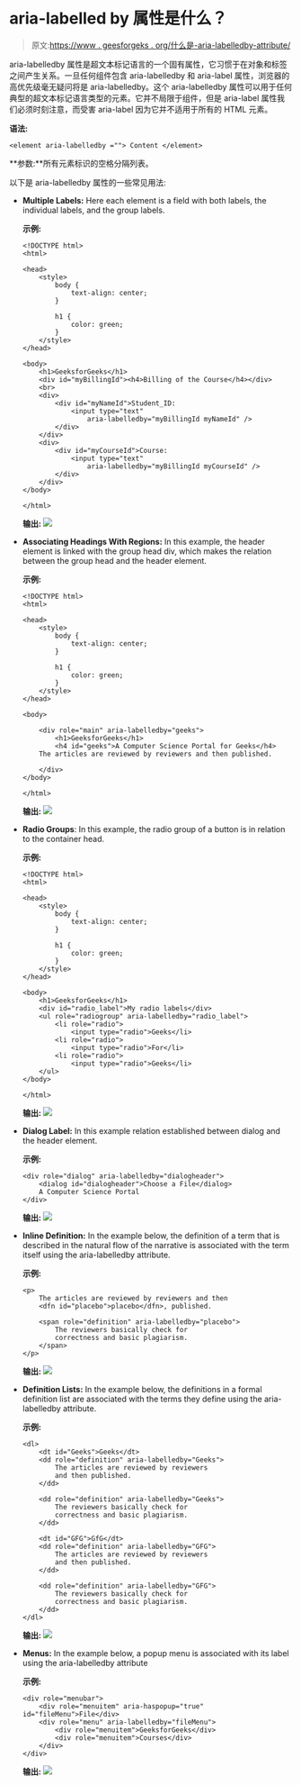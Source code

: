 # aria-labelled by 属性是什么？

> 原文:[https://www . geesforgeks . org/什么是-aria-labelledby-attribute/](https://www.geeksforgeeks.org/what-is-the-aria-labelledby-attribute/)

aria-labelledby 属性是超文本标记语言的一个固有属性，它习惯于在对象和标签之间产生关系。一旦任何组件包含 aria-labelledby 和 aria-label 属性，浏览器的高优先级毫无疑问将是 aria-labelledby。这个 aria-labelledby 属性可以用于任何典型的超文本标记语言类型的元素。它并不局限于组件，但是 aria-label 属性我们必须时刻注意，而受害 aria-label 因为它并不适用于所有的 HTML 元素。

**语法:**

```htmlhtml
<element aria-labelledby =""> Content </element>
```

**参数:**所有元素标识的空格分隔列表。

以下是 aria-labelledby 属性的一些常见用法:

*   **Multiple Labels:** Here each element is a field with both labels, the individual labels, and the group labels.

    **示例:**

    ```htmlhtml
    <!DOCTYPE html> 
    <html> 

    <head> 
        <style> 
            body { 
                text-align: center; 
            } 

            h1 { 
                color: green; 
            } 
        </style> 
    </head> 

    <body> 
        <h1>GeeksforGeeks</h1> 
        <div id="myBillingId"><h4>Billing of the Course</h4></div> 
        <br> 
        <div> 
            <div id="myNameId">Student_ID: 
                <input type="text"
                    aria-labelledby="myBillingId myNameId" /> 
            </div> 
        </div> 
        <div> 
            <div id="myCourseId">Course: 
                <input type="text"
                    aria-labelledby="myBillingId myCourseId" /> 
            </div> 
        </div> 
    </body> 

    </html>
    ```

    **输出:**
    ![](img/edfbb3ab358cb18ad71946dad94fbbdd.png)

*   **Associating Headings With Regions:** In this example, the header element is linked with the group head div, which makes the relation between the group head and the header element.

    **示例:**

    ```htmlhtml
    <!DOCTYPE html> 
    <html> 

    <head> 
        <style> 
            body { 
                text-align: center; 
            } 

            h1 { 
                color: green; 
            } 
        </style> 
    </head> 

    <body> 

        <div role="main" aria-labelledby="geeks"> 
            <h1>GeeksforGeeks</h1> 
            <h4 id="geeks">A Computer Science Portal for Geeks</h4> 
        The articles are reviewed by reviewers and then published. 

        </div> 
    </body> 

    </html>
    ```

    **输出:**
    ![](img/26fe3c995060a9d670325e50c05c38b5.png)

*   **Radio Groups**: In this example, the radio group of a button is in relation to the container head.

    **示例:**

    ```htmlhtml
    <!DOCTYPE html> 
    <html> 

    <head> 
        <style> 
            body { 
                text-align: center; 
            } 

            h1 { 
                color: green; 
            } 
        </style> 
    </head> 

    <body> 
        <h1>GeeksforGeeks</h1> 
        <div id="radio_label">My radio labels</div> 
        <ul role="radiogroup" aria-labelledby="radio_label"> 
            <li role="radio"> 
                <input type="radio">Geeks</li> 
            <li role="radio"> 
                <input type="radio">For</li> 
            <li role="radio"> 
                <input type="radio">Geeks</li> 
        </ul> 
    </body> 

    </html>
    ```

    **输出:**
    ![](img/4b26bdfcf9122b46a6569501db589deb.png)

*   **Dialog Label:** In this example relation established between dialog and the header element.

    **示例:**

    ```htmlhtml
    <div role="dialog" aria-labelledby="dialogheader"> 
        <dialog id="dialogheader">Choose a File</dialog> 
        A Computer Science Portal 
    </div> 
    ```

    **输出:**
    ![](img/681c7f19a2bb2631e055f2e7b1054cec.png)

*   **Inline Definition:** In the example below, the definition of a term that is described in the natural flow of the narrative is associated with the term itself using the aria-labelledby attribute.

    **示例:**

    ```htmlhtml
    <p>
        The articles are reviewed by reviewers and then 
        <dfn id="placebo">placebo</dfn>, published. 

        <span role="definition" aria-labelledby="placebo"> 
            The reviewers basically check for
            correctness and basic plagiarism.
        </span> 
    </p>
    ```

    **输出:**
    ![](img/b46c38bf7c860a2ac5700112ab463c3c.png)

*   **Definition Lists:** In the example below, the definitions in a formal definition list are associated with the terms they define using the aria-labelledby attribute.

    **示例:**

    ```htmlhtml
    <dl> 
        <dt id="Geeks">Geeks</dt> 
        <dd role="definition" aria-labelledby="Geeks"> 
            The articles are reviewed by reviewers
            and then published. 
        </dd>

        <dd role="definition" aria-labelledby="Geeks"> 
            The reviewers basically check for
            correctness and basic plagiarism. 
        </dd> 

        <dt id="GFG">GfG</dt> 
        <dd role="definition" aria-labelledby="GFG"> 
            The articles are reviewed by reviewers
            and then published. 
        </dd>

        <dd role="definition" aria-labelledby="GFG"> 
            The reviewers basically check for
            correctness and basic plagiarism. 
        </dd> 
    </dl>
    ```

    **输出:**
    ![](img/7e8b4174af7b426713ada189b0ee18f8.png)

*   **Menus:** In the example below, a popup menu is associated with its label using the aria-labelledby attribute

    **示例:**

    ```htmlhtml
    <div role="menubar"> 
        <div role="menuitem" aria-haspopup="true" id="fileMenu">File</div> 
        <div role="menu" aria-labelledby="fileMenu"> 
            <div role="menuitem">GeeksforGeeks</div> 
            <div role="menuitem">Courses</div> 
        </div> 
    </div> 
    ```

    **输出:**
    ![](img/af6772190a8ebe5217f7e707b9934896.png)